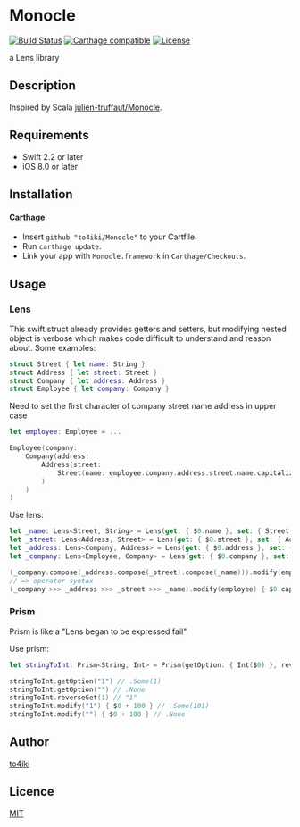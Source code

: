 # Monocle

[![Build Status][status-image]][status-url]
[![Carthage compatible][carthage-image]][carthage-url]
[![License][license-image]][license-url]

a Lens library

## Description

Inspired by Scala [julien-truffaut/Monocle](https://github.com/julien-truffaut/Monocle).

## Requirements
- Swift 2.2 or later
- iOS 8.0 or later

## Installation

#### [Carthage](https://github.com/Carthage/Carthage)

- Insert `github "to4iki/Monocle"` to your Cartfile.
- Run `carthage update`.
- Link your app with `Monocle.framework` in `Carthage/Checkouts`.

## Usage

### Lens

This swift struct already provides getters and setters, but modifying nested object is verbose which makes code difficult to understand and reason about.
Some examples:

```swift
struct Street { let name: String }
struct Address { let street: Street }
struct Company { let address: Address }
struct Employee { let company: Company }
```

Need to set the first character of company street name address in upper case

```swift
let employee: Employee = ...

Employee(company:
    Company(address:
        Address(street:
            Street(name: employee.company.address.street.name.capitalizedString)
        )
    )
)
```

Use lens:

```swift
let _name: Lens<Street, String> = Lens(get: { $0.name }, set: { Street(name: $1) })
let _street: Lens<Address, Street> = Lens(get: { $0.street }, set: { Address(street: $1) })
let _address: Lens<Company, Address> = Lens(get: { $0.address }, set: { Company(address: $1) })
let _company: Lens<Employee, Company> = Lens(get: { $0.company }, set: { Employee(company: $1) })

(_company.compose(_address.compose(_street).compose(_name))).modify(employee) { $0.capitalizedString }
// => operator syntax
(_company >>> _address >>> _street >>> _name).modify(employee) { $0.capitalizedString }
```

### Prism
Prism is like a "Lens began to be expressed fail"

Use prism:

```swift
let stringToInt: Prism<String, Int> = Prism(getOption: { Int($0) }, reverseGet: { String($0) })
```

```swift
stringToInt.getOption("1") // .Some(1)
stringToInt.getOption("") // .None
stringToInt.reverseGet(1) // "1"
stringToInt.modify("1") { $0 + 100 } // .Some(101)
stringToInt.modify("") { $0 + 100 } // .None
```

## Author

[to4iki](https://github.com/to4iki)

## Licence

[MIT](http://to4iki.mit-license.org/)

[status-url]: https://travis-ci.org/to4iki/Monocle
[status-image]: https://travis-ci.org/to4iki/Monocle.svg

[carthage-url]: https://github.com/Carthage/Carthage
[carthage-image]: https://img.shields.io/badge/Carthage-compatible-4BC51D.svg?style=flat

[license-url]: http://to4iki.mit-license.org/
[license-image]: http://img.shields.io/badge/license-MIT-brightgreen.svg
